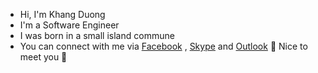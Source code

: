 - Hi, I'm Khang Duong
- I'm a Software Engineer
- I was born in a small island commune
- You can connect with me via <a href="https://www.facebook.com/khangduong.me/">Facebook</a> , <a href="https://join.skype.com/invite/whBqdmqkRiSt">Skype</a> and <a href="mailto:duongtrongkhang042001@outlook.com">Outlook</a>
🤝 Nice to meet you 🤝

<!---
khangduong1904/khangduong1904 is a ✨ special ✨ repository because its `README.md` (this file) appears on your GitHub profile.
You can click the Preview link to take a look at your changes.
--->
